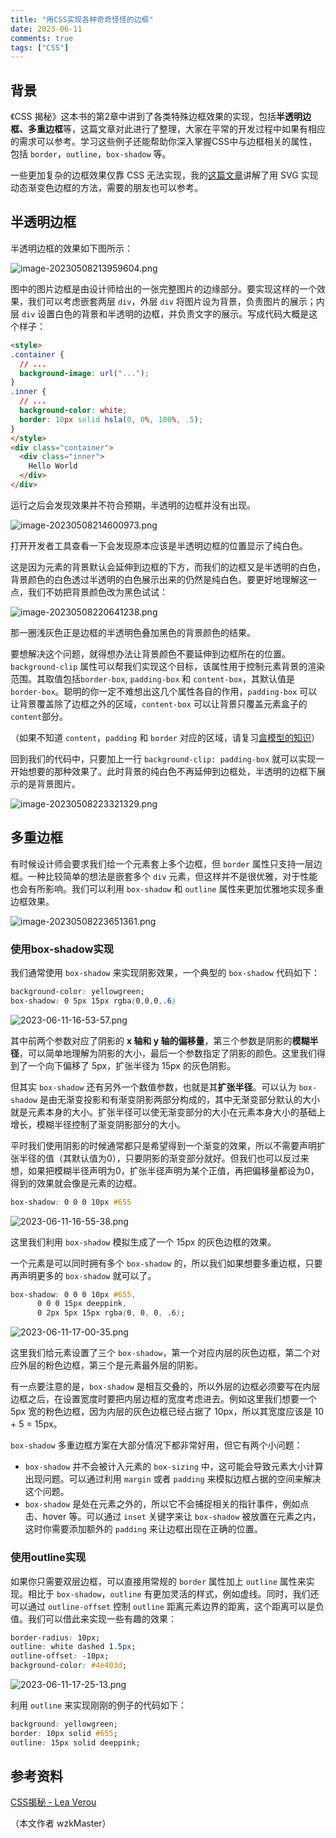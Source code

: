 ```yaml
---
title: "用CSS实现各种奇奇怪怪的边框"
date: 2023-06-11
comments: true
tags: ["CSS"]
---
```


## 背景

《CSS 揭秘》这本书的第2章中讲到了各类特殊边框效果的实现，包括**半透明边框、多重边框**等，这篇文章对此进行了整理，大家在平常的开发过程中如果有相应的需求可以参考。学习这些例子还能帮助你深入掌握CSS中与边框相关的属性，包括 `border`，`outline`，`box-shadow` 等。

一些更加复杂的边框效果仅靠 CSS 无法实现，我的[这篇文章]()讲解了用 SVG 实现动态渐变色边框的方法，需要的朋友也可以参考。

## 半透明边框

半透明边框的效果如下图所示：

![image-20230508213959604.png](https://p1-juejin.byteimg.com/tos-cn-i-k3u1fbpfcp/b48bb8d43ede48f4b71c93fade517057~tplv-k3u1fbpfcp-watermark.image?)

图中的图片边框是由设计师给出的一张完整图片的边缘部分。要实现这样的一个效果，我们可以考虑嵌套两层 `div`，外层 `div` 将图片设为背景，负责图片的展示；内层 `div` 设置白色的背景和半透明的边框，并负责文字的展示。写成代码大概是这个样子：

```html
<style>
.container {
  // ...
  background-image: url("...");
}
.inner {
  // ...
  background-color: white;
  border: 10px solid hsla(0, 0%, 100%, .5);
}
</style>
<div class="container">
  <div class="inner">
    Hello World
  </div>
</div>
```

运行之后会发现效果并不符合预期，半透明的边框并没有出现。

![image-20230508214600973.png](https://p6-juejin.byteimg.com/tos-cn-i-k3u1fbpfcp/b49071f282734b9395ac1dbc9651e741~tplv-k3u1fbpfcp-watermark.image?)

打开开发者工具查看一下会发现原本应该是半透明边框的位置显示了纯白色。

这是因为元素的背景默认会延伸到边框的下方，而我们的边框又是半透明的白色，背景颜色的白色透过半透明的白色展示出来的仍然是纯白色。要更好地理解这一点，我们不妨把背景颜色改为黑色试试：

![image-20230508220641238.png](https://p3-juejin.byteimg.com/tos-cn-i-k3u1fbpfcp/9bd00a17ae4940f995f537b257494104~tplv-k3u1fbpfcp-watermark.image?)

那一圈浅灰色正是边框的半透明色叠加黑色的背景颜色的结果。

要想解决这个问题，就得想办法让背景颜色不要延伸到边框所在的位置。`background-clip` 属性可以帮我们实现这个目标，该属性用于控制元素背景的渲染范围。其取值包括`border-box`, `padding-box` 和 `content-box`，其默认值是 `border-box`。聪明的你一定不难想出这几个属性各自的作用，`padding-box` 可以让背景覆盖除了边框之外的区域，`content-box` 可以让背景只覆盖元素盒子的`content`部分。

（如果不知道 `content`，`padding` 和 `border` 对应的区域，请复习[盒模型的知识](https://developer.mozilla.org/zh-CN/docs/Learn/CSS/Building_blocks/The_box_model)）

回到我们的代码中，只要加上一行 `background-clip: padding-box` 就可以实现一开始想要的那种效果了。此时背景的纯白色不再延伸到边框处，半透明的边框下展示的是背景图片。

![image-20230508223321329.png](https://p1-juejin.byteimg.com/tos-cn-i-k3u1fbpfcp/072a361ea3154d099c234688e2b58e93~tplv-k3u1fbpfcp-watermark.image?)

## 多重边框

有时候设计师会要求我们给一个元素套上多个边框，但 `border` 属性只支持一层边框。一种比较简单的想法是嵌套多个 `div` 元素，但这样并不是很优雅，对于性能也会有所影响。我们可以利用 `box-shadow` 和 `outline` 属性来更加优雅地实现多重边框效果。

![image-20230508223651361.png](https://p3-juejin.byteimg.com/tos-cn-i-k3u1fbpfcp/46323dad11dc45b7b9f7a80d576f47a4~tplv-k3u1fbpfcp-watermark.image?)

### 使用box-shadow实现

我们通常使用 `box-shadow` 来实现阴影效果，一个典型的 `box-shadow` 代码如下：

```css
background-color: yellowgreen;
box-shadow: 0 5px 15px rgba(0,0,0,.6)
```

![2023-06-11-16-53-57.png](https://p9-juejin.byteimg.com/tos-cn-i-k3u1fbpfcp/03dc1e535ee14b52ac21863a4681c1a4~tplv-k3u1fbpfcp-watermark.image?)

其中前两个参数对应了阴影的 **x 轴和 y 轴的偏移量**，第三个参数是阴影的**模糊半径**，可以简单地理解为阴影的大小，最后一个参数指定了阴影的颜色。这里我们得到了一个向下偏移了 5px，扩张半径为 15px 的灰色阴影。

但其实 `box-shadow` 还有另外一个数值参数，也就是其**扩张半径**。可以认为 `box-shadow` 是由无渐变投影和有渐变阴影两部分构成的，其中无渐变部分默认的大小就是元素本身的大小。扩张半径可以使无渐变部分的大小在元素本身大小的基础上增长，模糊半径控制了渐变阴影部分的大小。

平时我们使用阴影的时候通常都只是希望得到一个渐变的效果，所以不需要声明扩张半径的值（其默认值为0），只要阴影的渐变部分就好。但我们也可以反过来想，如果把模糊半径声明为0，扩张半径声明为某个正值，再把偏移量都设为0，得到的效果就会像是元素的边框。

```css
box-shadow: 0 0 0 10px #655
```

![2023-06-11-16-55-38.png](https://p9-juejin.byteimg.com/tos-cn-i-k3u1fbpfcp/334eda41cb6e4f828adc9aae92e4a1d7~tplv-k3u1fbpfcp-watermark.image?)

这里我们利用 `box-shadow` 模拟生成了一个 15px 的灰色边框的效果。

一个元素是可以同时拥有多个 `box-shadow` 的，所以我们如果想要多重边框，只要再声明更多的 `box-shadow` 就可以了。

```css
box-shadow: 0 0 0 10px #655, 
      0 0 0 15px deeppink,
      0 2px 5px 15px rgba(0, 0, 0, .6);
```


![2023-06-11-17-00-35.png](https://p6-juejin.byteimg.com/tos-cn-i-k3u1fbpfcp/6414ae5796a34fa19457ef17e948c631~tplv-k3u1fbpfcp-watermark.image?)

这里我们给元素设置了三个 `box-shadow`，第一个对应内层的灰色边框，第二个对应外层的粉色边框，第三个是元素最外层的阴影。

有一点要注意的是，`box-shadow` 是相互交叠的，所以外层的边框必须要写在内层边框之后，在设置宽度时要把内层边框的宽度考虑进去。例如这里我们想要一个 5px 宽的粉色边框，因为内层的灰色边框已经占据了 10px，所以其宽度应该是 10 + 5 = 15px。

`box-shadow` 多重边框方案在大部分情况下都非常好用，但它有两个小问题：

*   `box-shadow` 并不会被计入元素的 `box-sizing` 中，这可能会导致元素大小计算出现问题。可以通过利用 `margin` 或者 `padding` 来模拟边框占据的空间来解决这个问题。
*   `box-shadow` 是处在元素之外的，所以它不会捕捉相关的指针事件，例如点击、hover 等。可以通过 `inset` 关键字来让 `box-shadow` 被放置在元素之内，这时你需要添加额外的 `padding` 来让边框出现在正确的位置。

### 使用outline实现

如果你只需要双层边框，可以直接用常规的 `border` 属性加上 `outline` 属性来实现。相比于 `box-shadow`，`outline` 有更加灵活的样式，例如虚线。同时，我们还可以通过 `outline-offset` 控制 `outline` 距离元素边界的距离，这个距离可以是负值。我们可以借此来实现一些有趣的效果：

```css
border-radius: 10px;
outline: white dashed 1.5px;
outline-offset: -10px;
background-color: #4e403d;
```

![2023-06-11-17-25-13.png](https://p6-juejin.byteimg.com/tos-cn-i-k3u1fbpfcp/7a36f1d0d8f14f6b8bc77bb4b1b77236~tplv-k3u1fbpfcp-watermark.image?)

利用 `outline` 来实现刚刚的例子的代码如下：

```css
background: yellowgreen; 
border: 10px solid #655; 
outline: 15px solid deeppink;
```

## 参考资料

[CSS揭秘 - Lea Verou](https://book.douban.com/subject/26745943/)

（本文作者 wzkMaster）
